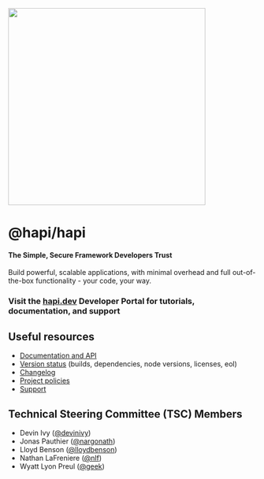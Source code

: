 <img src="https://raw.githubusercontent.com/hapijs/assets/master/images/hapi.png" width="400px" />

# @hapi/hapi

#### The Simple, Secure Framework Developers Trust

Build powerful, scalable applications, with minimal overhead and full out-of-the-box functionality - your code, your way.

### Visit the [hapi.dev](https://hapi.dev) Developer Portal for tutorials, documentation, and support

## Useful resources

- [Documentation and API](https://hapi.dev/)
- [Version status](https://hapi.dev/resources/status/#hapi) (builds, dependencies, node versions, licenses, eol)
- [Changelog](https://hapi.dev/resources/changelog/)
- [Project policies](https://hapi.dev/policies/)
- [Support](https://hapi.dev/support/)

## Technical Steering Committee (TSC) Members

 - Devin Ivy ([@devinivy](https://github.com/devinivy))
 - Jonas Pauthier ([@nargonath](https://github.com/nargonath))
 - Lloyd Benson ([@lloydbenson](https://github.com/lloydbenson))
 - Nathan LaFreniere ([@nlf](https://github.com/nlf))
 - Wyatt Lyon Preul ([@geek](https://github.com/geek))
